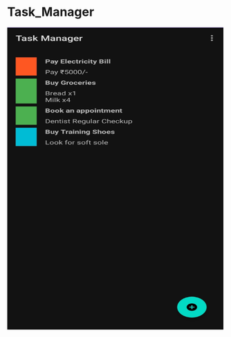 # Task_Manager
<img src="https://github.com/May-Bot05/Task_Manager/blob/master/Working/Task_Manager_1.jpg" alt="Home Screen" width="500" height="700" />
